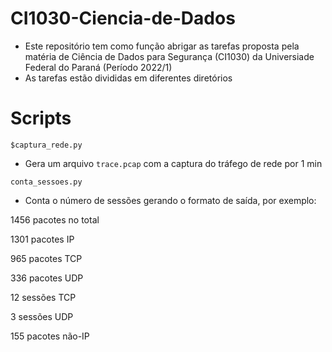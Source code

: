 # CI1030-Ciencia-de-Dados

- Este repositório tem como função abrigar as tarefas proposta pela matéria de Ciência de Dados para Segurança (CI1030) da Universiade Federal do Paraná (Período 2022/1)
- As tarefas estão divididas em diferentes diretórios



# Scripts

`$captura_rede.py`
- Gera um arquivo `trace.pcap` com a captura do tráfego de rede por 1 min

`conta_sessoes.py`
- Conta o número de sessões gerando o formato de saída, por exemplo:


1456 pacotes no total

1301 pacotes IP

965 pacotes TCP

336 pacotes UDP

12 sessões TCP

3 sessões UDP

155 pacotes não-IP

